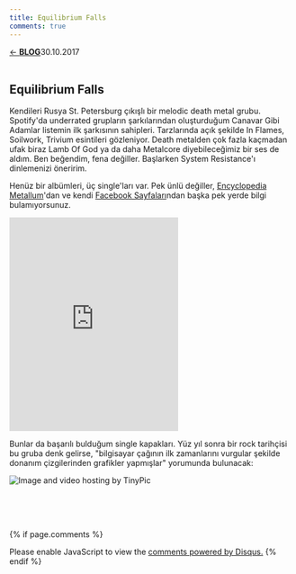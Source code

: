 ```yaml
---
title: Equilibrium Falls
comments: true
---
```

<a href="../index.html">&#8592; **BLOG**</a><p2>30.10.2017</p2><br><br>
<html><head>
	<link rel="stylesheet" type="text/css" href="../markdownStyle.css">
	<link rel="icon" href="../coloricon.png">
	<link rel="stylesheet" href="../tomorrow-night.css">
	<script src="../highlight.pack.js"></script><script>hljs.initHighlightingOnLoad();</script>
</head></html>

## Equilibrium Falls

Kendileri Rusya St. Petersburg çıkışlı bir melodic death metal grubu. Spotify'da underrated grupların şarkılarından oluşturduğum Canavar Gibi Adamlar listemin ilk şarkısının sahipleri. Tarzlarında açık şekilde In Flames, Soilwork, Trivium esintileri gözleniyor. Death metalden çok fazla kaçmadan ufak biraz Lamb Of God ya da daha Metalcore diyebileceğimiz bir ses de aldım. Ben beğendim, fena değiller. Başlarken System Resistance'ı dinlemenizi öneririm. 

Henüz bir albümleri, üç single'ları var. Pek ünlü değiller, [Encyclopedia Metallum](https://www.metal-archives.com/bands/Equilibrium_Falls/3540428288)'dan ve kendi [Facebook Sayfaları](https://tr-tr.facebook.com/equilibriumfalls/)ndan başka pek yerde bilgi bulamıyorsunuz.

<iframe src="https://open.spotify.com/embed/album/2uO2CHvqn6d5cIPI606AEh" width="300" height="380" frameborder="0" allowtransparency="true"></iframe>

Bunlar da başarılı bulduğum single kapakları. Yüz yıl sonra bir rock tarihçisi bu gruba denk gelirse, "bilgisayar çağının ilk zamanlarını vurgular şekilde donanım çizgilerinden grafikler yapmışlar" yorumunda bulunacak:

<img src="http://i67.tinypic.com/21kdkrq.png" border="0" alt="Image and video hosting by TinyPic">

<br><br><br>
<script id="dsq-count-scr" src="//caglayandemirci-github-io.disqus.com/count.js" async></script>
<a href="http://foo.com/bar.html#disqus_thread"></a>
{% if page.comments %}
<div id="disqus_thread"></div>
<script>
/**
*  RECOMMENDED CONFIGURATION VARIABLES: EDIT AND UNCOMMENT THE SECTION BELOW TO INSERT DYNAMIC VALUES FROM YOUR PLATFORM OR CMS.
*  LEARN WHY DEFINING THESE VARIABLES IS IMPORTANT: https://disqus.com/admin/universalcode/#configuration-variables*/
/*
var disqus_config = function () {
this.page.url = PAGE_URL;  // Replace PAGE_URL with your page's canonical URL variable
this.page.identifier = PAGE_IDENTIFIER; // Replace PAGE_IDENTIFIER with your page's unique identifier variable
};
*/
(function() { // DON'T EDIT BELOW THIS LINE
var d = document, s = d.createElement('script');
s.src = 'https://caglayandemirci-github-io.disqus.com/embed.js';
s.setAttribute('data-timestamp', +new Date());
(d.head || d.body).appendChild(s);
})();
</script>
<noscript>Please enable JavaScript to view the <a href="https://disqus.com/?ref_noscript">comments powered by Disqus.</a></noscript>                       
{% endif %} 
<br>